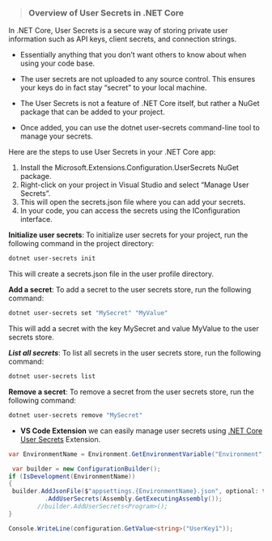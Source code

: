 > ### Overview of User Secrets in .NET Core

In .NET Core, User Secrets is a secure way of storing private user information such as API keys, client secrets, and connection strings.

-  Essentially anything that you don’t want others to know about when using your code base.  
-   The user secrets are not uploaded to any source control. This ensures your keys do in fact stay “secret” to your local machine. 

- The User Secrets is not a feature of .NET Core itself, but rather a NuGet package that can be added to your project.
- Once added, you can use the dotnet user-secrets command-line tool to manage your secrets.

Here are the steps to use User Secrets in your .NET Core app:

1. Install the Microsoft.Extensions.Configuration.UserSecrets NuGet package.
2. Right-click on your project in Visual Studio and select “Manage User Secrets”.
3. This will open the secrets.json file where you can add your secrets.
4. In your code, you can access the secrets using the IConfiguration interface.
 


 **Initialize user secrets**: To initialize user secrets for your project, run the following command in the project directory:

```sh 
dotnet user-secrets init
```
   This will create a secrets.json file in the user profile directory.

**Add a secret**: To add a secret to the user secrets store, run the following command:

```sh 
dotnet user-secrets set "MySecret" "MyValue"
```
This will add a secret with the key MySecret and value MyValue to the user secrets store.

***List all secrets***: To list all secrets in the user secrets store, run the following command:

```sh 
dotnet user-secrets list
```

**Remove a secret**: To remove a secret from the user secrets store, run the following command:

```sh 
dotnet user-secrets remove "MySecret"
```
 
 - **VS Code Extension**
  we can easily manage user secrets using [.NET Core User Secrets](https://marketplace.visualstudio.com/items?itemName=adrianwilczynski.user-secrets) Extension.

```cs
var EnvironmentName = Environment.GetEnvironmentVariable("Environment", EnvironmentVariableTarget.User)??string.Empty;

 var builder = new ConfigurationBuilder();
if (IsDevelopment(EnvironmentName))
{
 builder.AddJsonFile($"appsettings.{EnvironmentName}.json", optional: true,reloadOnChange: true)
          .AddUserSecrets(Assembly.GetExecutingAssembly());
        //builder.AddUserSecrets<Program>();
}

Console.WriteLine(configuration.GetValue<string>("UserKey1"));
```